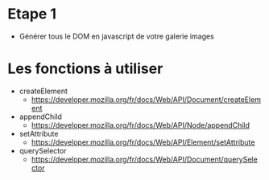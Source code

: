 # Etape 1

- Générer tous le DOM en javascript de votre galerie images

# Les fonctions à utiliser

- createElement
    - https://developer.mozilla.org/fr/docs/Web/API/Document/createElement
- appendChild
    - https://developer.mozilla.org/fr/docs/Web/API/Node/appendChild
- setAttribute
    - https://developer.mozilla.org/fr/docs/Web/API/Element/setAttribute
- querySelector
    - https://developer.mozilla.org/fr/docs/Web/API/Document/querySelector
